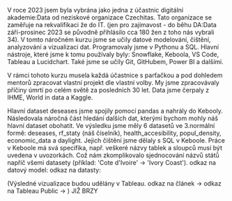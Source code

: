 V roce 2023 jsem byla vybrána jako jedna z účastnic digitální akademie:Data od neziskové organizace Czechitas. Tato organizace se zaměřuje na rekvalifikaci že do IT.
(jen pro zajímavost - do běhu DA:Data září-prosinec 2023 se původně přihlásilo cca 180 žen z toho nás vybrali 34).
V tomto náročném kurzu jsme se učily datové modelování, čištění, analyzování a vizualizaci dat. Programovaly jsme v Pythonu a SQL. Hlavní nástroje, které jsme k tomu používaly byly: Snowflake, Keboola, VS Code, Tableau a Lucidchart. Také jsme se učily Git, GitHubem, Power BI a dalšími.

V rámci tohoto kurzu musela každá účastnice s parťačkou a pod dohledem mentorů zpracovat vlastní projekt dle vlastní volby. My jsme zpracovávaly příčiny úmrtí po celém světě za posledních 30 let. Data jsme čerpaly z IHME, World in data a Kaggle.

Hlavní dataset deseases jsme spojily pomocí pandas a nahrály do Kebooly. Následovala náročná část hledání dalších dat, kterými bychom mohly náš hlavní dataset obohatit. Ve výsledku jsme měly 6 datasetů ve 3.normální formě: deseases, rf_staty (náš číselník), health_accesibility, popul_density, economic_data a daylight. Jejich čištění jsme dělaly s SQL v Keboole. Práce v Keboole má svá specifika, např. veškeré názvy tablek a sloupců musí být uvedena v uvozorkách. Což nám zkomplikovalo sjednocování názvů států napříč všemi datasety (příklad: 'Cote d\'Ivoire' -> 'Ivory Coast').
odkaz na datový model: 
odkaz na datasty: 

(Výsledné vizualizace budou udělány v Tableau.
odkaz na článek ->
odkaz na Tableau Public -> ) JIŽ BRZY
